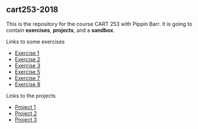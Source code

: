 ## cart253-2018
This is the repository for the course CART 253 with Pippin Barr.
It is going to contain __exercises__, __projects__,
and a __sandbox__.

Links to some exercises
- [Exercise 1](https://m33-melissa.github.io/cart253-2018/exercises/exercise1/index.html)
- [Exercise 2](https://m33-melissa.github.io/cart253-2018/exercises/exercise2/index.html)
- [Exercise 3](https://m33-melissa.github.io/cart253-2018/exercises/exercise3/index.html)
- [Exercise 5](https://m33-melissa.github.io/cart253-2018/exercises/exercise5/index.html)
- [Exercise 7](https://m33-melissa.github.io/cart253-2018/exercises/exercise7/index.html)
- [Exercise 8](https://m33-melissa.github.io/cart253-2018/exercises/exercise8/index.html)


Links to the projects
- [Project 1](https://m33-melissa.github.io/cart253-2018/projects/project1/index.html)
- [Project 2](https://m33-melissa.github.io/cart253-2018/projects/project2/index.html)
- [Project 3](https://m33-melissa.github.io/cart253-2018/projects/project3/index.html)
